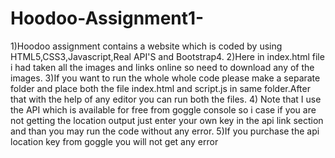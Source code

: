 # Hoodoo-Assignment1-
1)Hoodoo assignment contains a website which is coded by using HTML5,CSS3,Javascript,Real API'S and Bootstrap4.
 2)Here in index.html file i had taken all the images and links online so need to download any of the images.
 3)If you want to run the whole whole code  please make a separate folder and place both the file index.html and script.js in same folder.After that with the help of any editor you can run both the files.
4) Note that I use the API which is available for free from goggle console so i case if you are not getting the location output just enter your own key in the api link section and than you may run the code without any error.
5)If you purchase the api location key from goggle you will not get any error
